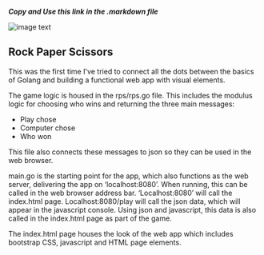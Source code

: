 ___Copy and Use this link in the .markdown file___  

![image text]([https://cloud.githubusercontent.com/assets/711743/25648417/57cd2c0c-2fe9-11e7-8753-b60ea2656faf.png](https://github.com/PhoenixGreen/MyGoProjects/blob/main/RockPaperScissorsApp/Rock%20paper%20scissors%20app.jpg?raw=true))

## Rock Paper Scissors
This was the first time I've tried to connect all the dots between the basics of Golang and building a functional web app with visual elements. 

The game logic is housed in the rps/rps.go file. This includes the modulus logic for choosing who wins and returning the three main messages:
* Play chose
* Computer chose
* Who won 

This file also connects these messages to json so they can be used in the web browser.

main.go is the starting point for the app, which also functions as the web server, delivering the app on ‘localhost:8080’. When running, this can be called in the web browser address bar. ‘Localhost:8080’ will call the index.html page. Localhost:8080/play will call the json data, which will appear in the javascript console. Using json and javascript, this data is also called in the index.html page as part of the game.

The index.html page houses the look of the web app which includes bootstrap CSS, javascript and HTML page elements.
